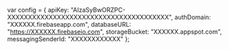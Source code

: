var config = {
    apiKey: "AIzaSyBwORZPC-XXXXXXXXXXXXXXXXXXXXXXXXXXXXXXXXXXXXXXX",
    authDomain: "XXXXXX.firebaseapp.com",
    databaseURL: "https://XXXXXX.firebaseio.com",
    storageBucket: "XXXXXX.appspot.com",
    messagingSenderId: "XXXXXXXXXXXX"
  };
